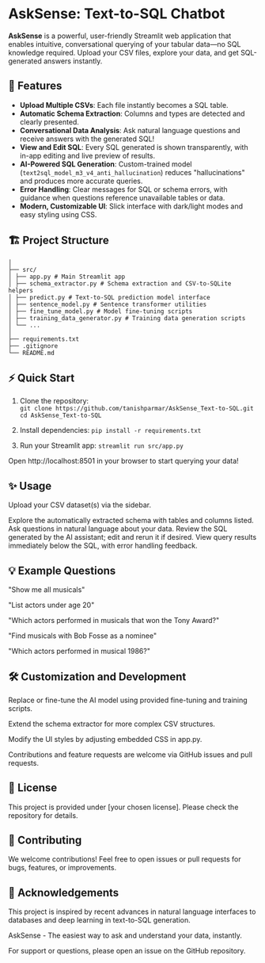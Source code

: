 # AskSense: Text-to-SQL Chatbot

**AskSense** is a powerful, user-friendly Streamlit web application that enables intuitive, conversational querying of your tabular data—no SQL knowledge required. Upload your CSV files, explore your data, and get SQL-generated answers instantly.

## 🚀 Features

- **Upload Multiple CSVs**: Each file instantly becomes a SQL table.
- **Automatic Schema Extraction**: Columns and types are detected and clearly presented.
- **Conversational Data Analysis**: Ask natural language questions and receive answers with the generated SQL!
- **View and Edit SQL**: Every SQL generated is shown transparently, with in-app editing and live preview of results.
- **AI-Powered SQL Generation**: Custom-trained model (`text2sql_model_m3_v4_anti_hallucination`) reduces "hallucinations" and produces more accurate queries.
- **Error Handling**: Clear messages for SQL or schema errors, with guidance when questions reference unavailable tables or data.
- **Modern, Customizable UI**: Slick interface with dark/light modes and easy styling using CSS.

## 🏗️ Project Structure

```/
│
├── src/
│ ├── app.py # Main Streamlit app
│ ├── schema_extractor.py # Schema extraction and CSV-to-SQLite helpers
│ ├── predict.py # Text-to-SQL prediction model interface
│ ├── sentence_model.py # Sentence transformer utilities
│ ├── fine_tune_model.py # Model fine-tuning scripts
│ ├── training_data_generator.py # Training data generation scripts
│ └── ...
│
├── requirements.txt
├── .gitignore
└── README.md
```



## ⚡ Quick Start

1. Clone the repository:  
   ```git clone https://github.com/tanishparmar/AskSense_Text-to-SQL.git```
   ```cd AskSense_Text-to-SQL```
2. Install dependencies:
```pip install -r requirements.txt```

3. Run your Streamlit app:
```streamlit run src/app.py```

Open http://localhost:8501 in your browser to start querying your data!

## ✨ Usage
Upload your CSV dataset(s) via the sidebar.

Explore the automatically extracted schema with tables and columns listed.
Ask questions in natural language about your data.
Review the SQL generated by the AI assistant; edit and rerun it if desired.
View query results immediately below the SQL, with error handling feedback.

## 💡 Example Questions
"Show me all musicals"

"List actors under age 20"

"Which actors performed in musicals that won the Tony Award?"

"Find musicals with Bob Fosse as a nominee"

"Which actors performed in musical 1986?"

## 🛠️ Customization and Development
Replace or fine-tune the AI model using provided fine-tuning and training scripts.

Extend the schema extractor for more complex CSV structures.

Modify the UI styles by adjusting embedded CSS in app.py.

Contributions and feature requests are welcome via GitHub issues and pull requests.

## 📝 License
This project is provided under [your chosen license]. Please check the repository for details.

## 🤝 Contributing
We welcome contributions! Feel free to open issues or pull requests for bugs, features, or improvements.

## 🙌 Acknowledgements
This project is inspired by recent advances in natural language interfaces to databases and deep learning in text-to-SQL generation.

AskSense - The easiest way to ask and understand your data, instantly.

For support or questions, please open an issue on the GitHub repository.





